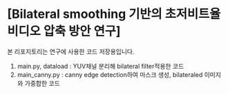 # [Bilateral smoothing 기반의 초저비트율 비디오 압축 방안 연구]

본 리포지토리는 연구에 사용한 코드 저장용입니다.
1. main.py, dataload : YUV채널 분리해 bilateral filter적용한 코드
2. main_canny.py : canny edge detection하여 마스크 생성, bilateraled 이미지와 가중합한 코드
